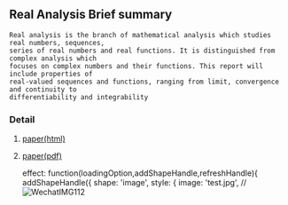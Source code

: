 ## Real Analysis Brief summary

```
Real analysis is the branch of mathematical analysis which studies real numbers, sequences, 
series of real numbers and real functions. It is distinguished from complex analysis which 
focuses on complex numbers and their functions. This report will include properties of 
real-valued sequences and functions, ranging from limit, convergence and continuity to 
differentiability and integrability
```

### Detail

1. [paper(html)](https://mercurymath.github.io/2020/04/06/)
2. [paper(pdf)](https://mercurymath.github.io/assets/css/rd.pdf)
          

    effect: function(loadingOption,addShapeHandle,refreshHandle){
        addShapeHandle({
           shape: 'image',
           style: {
               image: 'test.jpg', //![WechatIMG112](https://user-images.githubusercontent.com/63102035/79048316-e8029c80-7c4e-11ea-81af-da9cfc3eee48.jpeg)
              
             







